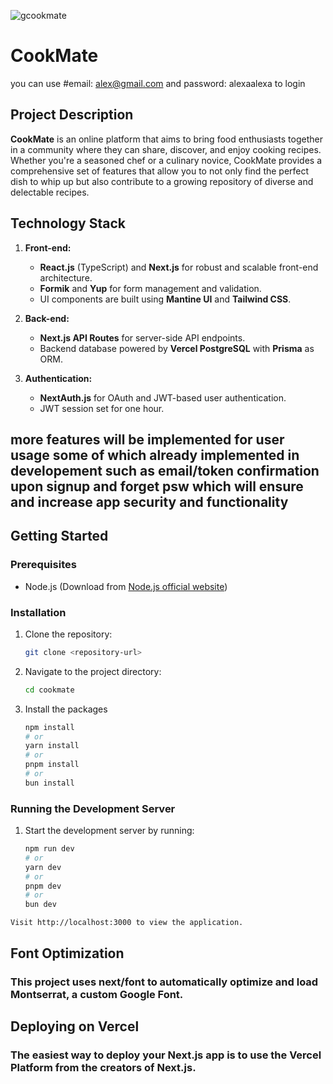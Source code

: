 ![gcookmate](https://github.com/MagdyAbouelnasr/CookMate/assets/74864420/dfdee0c1-7fd4-419d-830a-76b5f46bcb43)


# CookMate

you can use #email: alex@gmail.com  and password: alexaalexa  to login

## Project Description

**CookMate** is an online platform that aims to bring food enthusiasts together in a community where they can share, discover, and enjoy cooking recipes. Whether you're a seasoned chef or a culinary novice, CookMate provides a comprehensive set of features that allow you to not only find the perfect dish to whip up but also contribute to a growing repository of diverse and delectable recipes.

## Technology Stack

1. **Front-end:** 
   - **React.js** (TypeScript) and **Next.js** for robust and scalable front-end architecture.
   - **Formik** and **Yup** for form management and validation.
   - UI components are built using **Mantine UI** and **Tailwind CSS**.

2. **Back-end:** 
   - **Next.js API Routes** for server-side API endpoints.
   - Backend database powered by **Vercel PostgreSQL** with **Prisma** as ORM.

3. **Authentication:** 
   - **NextAuth.js** for OAuth and JWT-based user authentication.
   - JWT session set for one hour.

## more features will be implemented for user usage some of which already implemented in developement such as email/token confirmation upon signup and forget psw which will ensure and increase app security and functionality

## Getting Started

### Prerequisites

- Node.js (Download from [Node.js official website](https://nodejs.org/))

### Installation

1. Clone the repository:
   ```bash
   git clone <repository-url>
   
2. Navigate to the project directory:
   ```bash
   cd cookmate
3. Install the packages
   ```bash
   npm install
   # or
   yarn install
   # or
   pnpm install
   # or
   bun install

### Running the Development Server

1. Start the development server by running:
   ```bash
   npm run dev
   # or
   yarn dev
   # or
   pnpm dev
   # or
   bun dev

```Visit http://localhost:3000 to view the application.```

## Font Optimization

### This project uses next/font to automatically optimize and load Montserrat, a custom Google Font.

## Deploying on Vercel

### The easiest way to deploy your Next.js app is to use the Vercel Platform from the creators of Next.js.



